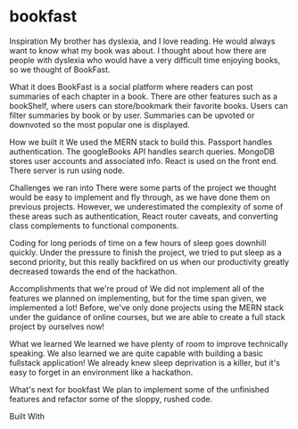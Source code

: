 # bookfast
Inspiration
My brother has dyslexia, and I love reading. He would always want to know what my book was about. I thought about how there are people with dyslexia who would have a very difficult time enjoying books, so we thought of BookFast.

What it does
BookFast is a social platform where readers can post summaries of each chapter in a book. There are other features such as a bookShelf, where users can store/bookmark their favorite books. Users can filter summaries by book or by user. Summaries can be upvoted or downvoted so the most popular one is displayed.

How we built it
We used the MERN stack to build this. Passport handles authentication. The googleBooks API handles search queries. MongoDB stores user accounts and associated info. React is used on the front end. There server is run using node.

Challenges we ran into
There were some parts of the project we thought would be easy to implement and fly through, as we have done them on previous projects. However, we underestimated the complexity of some of these areas such as authentication, React router caveats, and converting class complements to functional components.

Coding for long periods of time on a few hours of sleep goes downhill quickly. Under the pressure to finish the project, we tried to put sleep as a second priority, but this really backfired on us when our productivity greatly decreased towards the end of the hackathon.

Accomplishments that we're proud of
We did not implement all of the features we planned on implementing, but for the time span given, we implemented a lot! Before, we've only done projects using the MERN stack under the guidance of online courses, but we are able to create a full stack project by ourselves now!

What we learned
We learned we have plenty of room to improve technically speaking. We also learned we are quite capable with building a basic fullstack application! We already knew sleep deprivation is a killer, but it's easy to forget in an environment like a hackathon.

What's next for bookfast
We plan to implement some of the unfinished features and refactor some of the sloppy, rushed code.

Built With

